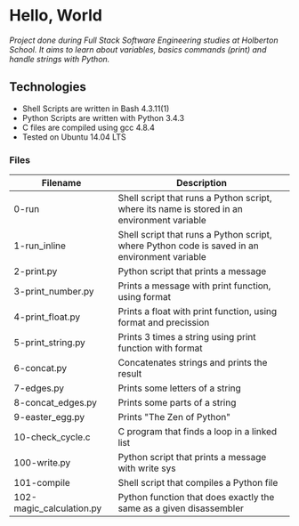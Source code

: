 # Hello, World  
*Project done during Full Stack Software Engineering studies at Holberton School. It aims to learn about variables, basics commands (print) and handle strings with Python.*   
## Technologies  
* Shell Scripts are written in Bash 4.3.11(1)  
* Python Scripts are written with Python 3.4.3  
* C files are compiled using gcc 4.8.4  
* Tested on Ubuntu 14.04 LTS  
### Files
| Filename |	Description |
|----------|----------------|
| 0-run    | Shell script that runs a Python script, where its name is stored in an environment variable |
| 1-run_inline  |	Shell script that runs a Python script, where Python code is saved in an environment variable |
| 2-print.py |	Python script that prints a message |
| 3-print_number.py |	Prints a message with print function, using format |
| 4-print_float.py |	Prints a float with print function, using format and precission |
| 5-print_string.py |	Prints 3 times a string using print function with format |
| 6-concat.py |	Concatenates strings and prints the result |
| 7-edges.py |	Prints some letters of a string |
| 8-concat_edges.py |	Prints some parts of a string |
| 9-easter_egg.py |	Prints "The Zen of Python" |
| 10-check_cycle.c |	C program that finds a loop in a linked list |
| 100-write.py |	Python script that prints a message with write sys |
| 101-compile |	Shell script that compiles a Python file |
| 102-magic_calculation.py |	Python function that does exactly the same as a given disassembler |

